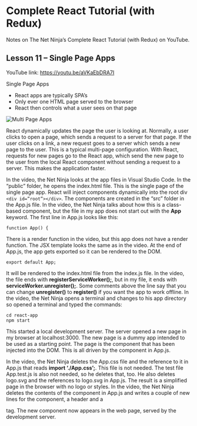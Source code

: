 # Complete React Tutorial (with Redux)

Notes on The Net Ninja’s Complete React Tutorial (with Redux) on YouTube.

## Lesson 11 – Single Page Apps

YouTube link: https://youtu.be/aVKaEbDRA7I

Single Page Apps

*	React apps are typically SPA’s
*	Only ever one HTML page served to the browser
*	React then controls what a user sees on that page

![Multi Page Apps](https://user-images.githubusercontent.com/29614473/61482655-02257d80-a950-11e9-93ac-44944358723a.png)

React dynamically updates the page the user is looking at. Normally, a user clicks to open a page, which sends a request to a server for that page. If the user clicks on a link, a new request goes to a server which sends a new page to the user. This is a typical multi-page configuration. With React, requests for new pages go to the React app, which send the new page to the user from the local React component without sending a request to a server. This makes the application faster.

In the video, the Net Ninja looks at the app files in Visual Studio Code. In the “public” folder, he opens the index.html file. This is the single page of the single page app. React will inject components dynamically into the root div` <div id=”root”></div>`. The components are created in the “src” folder in the App.js file. In the video, the Net Ninja talks about how this is a class-based component, but the file in my app does not start out with the __App__ keyword. The first line in App.js looks like this:

`function App() {`

There is a render function in the video, but this app does not have a render function. The JSX template looks the same as in the video. At the end of App.js, the app gets exported so it can be rendered to the DOM.

`export default App;`

It will be rendered to the index.html file from the index.js file. In the video, the file ends with __registerServiceWorker();__, but in my file, it ends with __serviceWorker.unregister();__. Some comments above the line say that you can change __unregister()__ to __register()__ if you want the app to work offline. In the video, the Net Ninja opens a terminal and changes to his app directory so opened a terminal and typed the commands:

```
cd react-app
npm start
```

This started a local development server. The server opened a new page in my browser at localhost:3000. The new page is a dummy app intended to be used as a starting point. The page is the component that has been injected into the DOM. This is all driven by the component in App.js.

In the video, the Net Ninja deletes the App.css file and the reference to it in App.js that reads __import ‘./App.css’;__. This file is not needed. The test file App.test.js is also not needed, so he deletes that, too. He also deletes logo.svg and the references to logo.svg in App.js. The result is a simplified page in the browser with no logo or styles. In the video, the Net Ninja deletes the contents of the component in App.js and writes a couple of new lines for the component, a header and a <p> tag. The new component now appears in the web page, served by the development server.